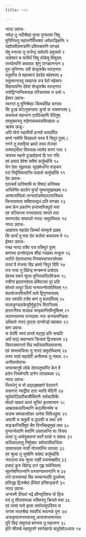 ```yaml
---
title: ०१४

---
```

नारद उवाच-  
नर्मदा तु नदीश्रेष्ठा पुण्या पुण्यतमा त्रिषु  
मुनिभिस्तु महाभागैर्विभक्ता धर्मकाङ्क्षिभिः १  
यज्ञोपवीतमात्राणि प्रविभक्तानि पाण्डव  
तेषु स्नात्वा तु राजेन्द्र सर्वपापैः प्रमुच्यते २  
जलेश्वरं च यत्तीर्थं त्रिषु लोकेषु विश्रुतम्  
तस्योत्पत्तिं कथयतः शृणु पाण्डवनन्दन ३  
पुरा मुनिगणाः सर्वे सेन्द्राश्चैव मरुद्गणाः  
स्तुवन्ति ते महात्मानं देवदेवं महेश्वरम् ४  
स्तुवमानास्तु सम्प्राप्ता यत्र देवो महेश्वरः  
विज्ञापयन्ति देवेशं सेन्द्राश्चैव मरुद्गणाः  
भयोद्विग्नान्विरूपाक्ष परित्रायस्व नः प्रभो ५  
ईश्वर उवाच-  
स्वागतं तु मुनिश्रेष्ठाः किमर्थमिह चागताः  
किं दुःखं कोऽनुसन्तापः कुतो वा भयमागतम् ६  
कथयध्वं महाभागा एतदिच्छामि वेदितुम्  
एवमुक्तास्तु रुद्रेणाकथयन्नमितव्रताः ७  
ऋषय ऊचुः-  
अपि घोरो महावीर्यो दानवो बलदर्पितः  
बाणो नामेति विख्यातो यस्य वै त्रिपुरं पुरम् ८  
गगने तु वसद्दिव्यं भ्रमते तस्य तेजसा  
तस्माद्भीता विरूपाक्ष त्वामेव शरणं गताः ९  
त्रायस्व महतो दुःखाद्देवत्वं हि परा गतिः  
एवं प्रसादं देवेश सर्वेषां कर्तुमर्हसि १०  
येन देवाः सुप्रसन्नाः सुखमेधन्ति शङ्कर  
परां निर्वृतिमायान्ति तत्प्रभो कर्तुमर्हसि ११  
देव उवाच-  
एतत्सर्वं करिष्यामि मा विषादं करिष्यथ  
अचिरेणैव कालेन कुर्यां युष्मत्सुखावहम् १२  
आश्वासयित्वा तान्सर्वान्नर्मदातटमास्थितः  
चिन्तयामास सर्वेशस्तद्वधं प्रति पाण्डव १३  
कथं केन प्रकारेण हन्तव्यस्त्रिपुरो मया  
एवं सञ्चिन्त्य भगवान्नारदं स्मरते तदा  
स्मरणादेव सम्प्राप्तो नारदः समुपस्थितः १४  
नारद उवाच-  
आज्ञापय महादेव किमर्थं संस्मृतो ह्यहम्  
किं कार्यं तु मया देव कर्तव्यं कथयस्व मे १५  
ईश्वर उवाच-  
गच्छ नारद तत्रैव यत्र तत्त्रिपुरं पुरम्  
बाणस्य दानवेन्द्रस्य शीघ्रं गच्छाथ तत्कुरु १६  
भर्तारो देवताभाश्च स्त्रियश्चाप्सरसोपमाः  
तासां वै तेजसा विप्र भ्रमते त्रिपुरं दिवि १७  
तत्र गत्वा तु विप्रेन्द्र मन्त्रमन्यं प्रचोदय  
देवस्य वचनं श्रुत्वा मुनिस्त्वरितविक्रमः १८  
स्त्रीणां हृदयनाशाय प्रविष्टस्तं पुरं प्रति  
शोभते तत्पुरं दिव्यं नानारत्नोपशोभितम् १९  
शतयोजनविस्तीर्णं ततो द्विगुणमायतम्  
ततः पश्यति तत्रैव बाणं तु बलदर्पितम् २०  
मालाकुण्डलकेयूरैर्मुकुटेन विराजितम्  
हाररत्नैश्च सञ्छन्नं चन्द्रकान्तिविभूषितम् २१  
ललनास्तस्य रत्नाढ्याः नराः कनकमण्डिताः  
उत्थितो नारदं दृष्ट्वा दानवेन्द्रो महाबलः २२  
बाण उवाच-  
स देवर्षिः स्वयं प्राप्तो मद्गृहं प्रति सम्प्रति  
अर्घं पाद्यं यथान्यायं क्रियतां द्विजसत्तम २३  
चिरात्समागतो विप्र स्थीयतामिदमासनम्  
एवं सम्भावयित्वा तु नारदं समुपस्थितम् २४  
तस्य भार्या महादेवी अनौपम्या तु नामतः २५  
अनौपम्योवाच-  
भगवन्मानुषे लोके देवास्तुष्यन्ति केन वै  
व्रतेन नियमेनापि दानेन तपसाथवा २६  
नारद उवाच-  
तिलधेनुं च यो दद्याद्ब्राह्मणे वेदपारगे  
ससागरा नवद्वीपा दत्ता भवति मेदिनी २७  
सूर्यकोटिप्रतीकाशैर्विमानैः सर्वकामिकैः  
मोदते चाक्षयं कालं सुचिरं कृतशासनः २८  
आम्रातककपित्थानि कदलीवनमेव च  
कदम्ब चम्पकाशोका अनेक विविधद्रुमाः २९  
अष्टमी च चतुर्थी च द्वादशी च तथा उभे  
सङ्क्रान्तिर्विषुवं चैव दिनच्छिद्रमुखं तथा ३०  
पुण्यान्येतानि सर्वाणि उपवासन्ति याः स्त्रियः  
तासां तु धर्म्मयुक्तानां स्वर्गे वासो न संशयः ३१  
कलिकालात्तु निर्मुक्ताः सर्वपापविवर्जिताः  
उपवासरता नार्यो नोपसर्पन्ति तापसाः ३२  
एवं श्रुत्वा तु सुश्रोणि यथेष्टं कर्तुमर्हसि  
नारदस्य वचः श्रुत्वा राज्ञी वचनमब्रवीत् ३३  
प्रसादं कुरु विप्रेन्द्र दानं गृह्ण यथेप्सितम्  
सुवर्णमणिरत्नानि वस्त्राण्याभरणानि च ३४  
तत्ते दास्याम्यहं विप्र यच्चान्यदपि दुर्ल्लभम्  
प्रतिगृह्ण द्विजश्रेष्ठ प्रीयेतां हरिशङ्करौ ३५  
नारद उवाच-  
अन्यस्मै दीयतां भद्रे क्षीणवृतिश्च यो द्विजः  
वयं तु शीलसम्पन्ना भक्तिस्तु क्रियते मया ३६  
एवं तासां मनो हृत्वा सर्वासामुपदिश्य वा  
जगाम भरतश्रेष्ठ स्वकीयं स्थानकं पुनः ३७  
अत्राकृष्टमनास्तास्तु अन्यत्रगतमानसाः  
पुरि छिद्रं समुत्पन्नं बाणस्य तु महात्मनः ३८  
इति श्रीपाद्मे महापुराणे स्वर्गखण्डे चतुर्दशोऽध्यायः १४